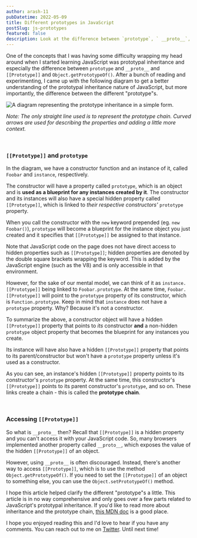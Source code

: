 ```yaml
---
author: arash-11
pubDatetime: 2022-05-09
title: Different prototypes in JavaScript
postSlug: js-prototypes
featured: false
description: Look at the difference between `prototype`, ` __proto__`, `[[Prototype]]`, and `Object.getPrototypeOf()`.
---
```


One of the concepts that I was having some difficulty wrapping my head around when I started learning JavaScript was prototypal inheritance and especially the difference between `prototype` and `__proto__` and `[[Prototype]]` and `Object.getPrototypeOf()`. After a bunch of reading and experimenting, I came up with the following diagram to get a better understanding of the prototypal inheritance nature of JavaScript, but more importantly, the difference between the different "prototype"s.

![A diagram representing the prototype inheritance in a simple form.](/prototype.png)

_Note: The only straight line used is to represent the prototype chain. Curved arrows are used for describing the properties and adding a little more context._

<br />

### `[[Prototype]]` and `prototype`

In the diagram, we have a constructor function and an instance of it, called `Foobar` and `instance`, respectively.

The constructor will have a property called `prototype`, which is an object and is **used as a blueprint for any instances created by it**. The constructor and its instances will also have a special hidden property called `[[Prototype]]`, which is linked to _their respective constructors'_ `prototype` property.

When you call the constructor with the `new` keyword prepended (eg. `new Foobar()`), `prototype` will become a blueprint for the instance object you just created and it specifies that `[[Prototype]]` be assigned to that instance.

Note that JavaScript code on the page does not have direct access to hidden properties such as `[[Prototype]]`; hidden properties are denoted by the double square brackets wrapping the keyword. This is added by the JavaScript engine (such as the V8) and is only accessible in that environment.

However, for the sake of our mental model, we can think of it as `instance.[[Prototype]]` being linked to `Foobar.prototype`. At the same time, `Foobar.[[Prototype]]` will point to the `prototype` property of its constructor, which is `Function.prototype`. Keep in mind that `instance` does not have a `prototype` property. Why? Because it's not a constructor.

To summarize the above, a constructor object will have a hidden `[[Prototype]]` property that points to _its_ constructor **and** a non-hidden `prototype` object property that becomes the blueprint for any instances you create.

Its instance will have also have a hidden `[[Prototype]]` property that points to its parent/constructor but won't have a `prototype` property unless it's used as a constructor.

As you can see, an instance's hidden `[[Prototype]]` property points to its constructor's `prototype` property. At the same time, this constructor's `[[Prototype]]` points to its parent constructor's `prototype`, and so on. These links create a chain - this is called the **prototype chain**.

<br />

### Accessing `[[Prototype]]`

So what is `__proto__` then? Recall that `[[Prototype]]` is a hidden property and you can't access it with your JavaScript code. So, many browsers implemented another property called `__proto__`, which exposes the value of the hidden `[[Prototype]]` of an object.

However, using `__proto__` is often discouraged. Instead, there's another way to access `[[Prototype]]`, which is to use the method `Object.getPrototypeOf()`. If you need to set the `[[Prototype]]` of an object to something else, you can use the `Object.setPrototypeOf()` method.

I hope this article helped clarify the different "prototype"s a little. This article is in no way comprehensive and only goes over a few parts related to JavaScript's prototypal inheritance. If you'd like to read more about inheritance and the prototype chain, <a href="https://developer.mozilla.org/en-US/docs/Web/JavaScript/Inheritance_and_the_prototype_chain" target="_blank" rel="noopener noreferrer">this MDN doc</a> is a good place.

I hope you enjoyed reading this and I'd love to hear if you have any comments. You can reach out to me on [Twitter](https://twitter.com/arash11gt). Until next time!